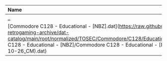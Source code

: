 |Name|Size|
|:---|---:|
|[..](../index.html)|DIR|
|[Commodore C128 - Educational - [NBZ].dat](https://raw.githubusercontent.com/open-retrogaming-archive/dat-catalog/main/root/normalized/TOSEC/Commodore/C128/Educational/[NBZ]/Commodore C128 - Educational - [NBZ]/Commodore C128 - Educational - [NBZ] (TOSEC-v2018-10-26_CM).dat)|936|
